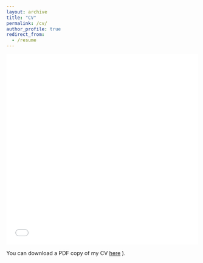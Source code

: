 ```yaml
---
layout: archive
title: "CV"
permalink: /cv/
author_profile: true
redirect_from:
  - /resume
---
```


<iframe src="/files/Yale_Quan_CV_github.pdf" width="100%" height="500" frameborder="no" border="0" marginwidth="0" marginheight="0"></iframe>

You can download a PDF copy of my CV [here](http://yalequan.github.io/files/Clustering_Education_Data.pdf)
).